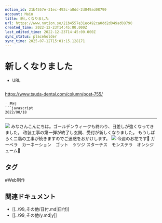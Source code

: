 ```yaml
---
notion_id: 21b4557e-31ec-492c-a0dd-2d049ad08790
account: Main
title: 新しくなりました
url: https://www.notion.so/21b4557e31ec492ca0dd2d049ad08790
created_time: 2022-12-23T14:45:00.000Z
last_edited_time: 2022-12-23T14:45:00.000Z
sync_status: placeholder
sync_time: 2025-07-12T15:01:15.128171
---
```

# 新しくなりました

- URL
  ```javascript
https://www.tsuda-dental.com/column/post-755/
  ```
- 日付
  ```javascript
2022/00/18
  ```
---
![](https://www.tsuda-dental.com/column/_data/contribute/images/755_1_17.jpg)
みなさんこんにちは。ゴールデンウィークも終わり、日差しが強くなってきました。
改装工事の第一弾が終了し玄関、受付が新しくなりました。
もうしばらく二階の工事が続きますのでご迷惑をおかけします。
![](https://www.tsuda-dental.com/column/_data/contribute/images/755_1_18.jpg)
今週のお花です🌼
ガーベラ　カーネーション　ゴット　ツツジ
スターチス　モンステラ　オンシジューム🌺

## タグ

#Web制作 

## 関連ドキュメント

- [[../99_その他/日付.md|日付]]
- [[../99_その他/y.md|y]]
